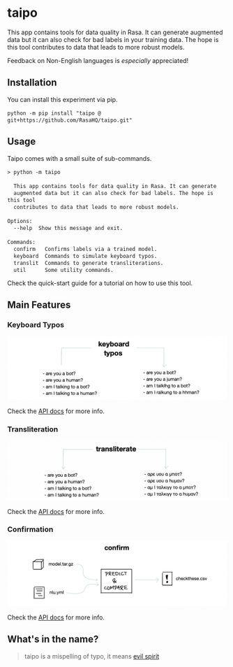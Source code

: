 # taipo

This app contains tools for data quality in Rasa. It can generate
augmented data but it can also check for bad labels in your training data.
The hope is this tool contributes to data that leads to more robust models.

Feedback on Non-English languages is *especially* appreciated!

## Installation

You can install this experiment via pip.

```
python -m pip install "taipo @ git+https://github.com/RasaHQ/taipo.git"
```

## Usage

Taipo comes with a small suite of sub-commands.

```
> python -m taipo

  This app contains tools for data quality in Rasa. It can generate
  augmented data but it can also check for bad labels. The hope is this tool
  contributes to data that leads to more robust models.

Options:
  --help  Show this message and exit.

Commands:
  confirm   Confirms labels via a trained model.
  keyboard  Commands to simulate keyboard typos.
  translit  Commands to generate transliterations.
  util      Some utility commands.
```

Check the quick-start guide for a tutorial on how to use this tool.

## Main Features

### Keyboard Typos

![](images/keyboard.png)

Check the [API docs](api/keyboard.md) for more info.

### Transliteration

![](images/translit.png)

Check the [API docs](api/translit.md) for more info.

### Confirmation

![](images/confirm.png)

Check the [API docs](api/confirm.md) for more info.

## What's in the name?

> taipo is a mispelling of typo, it means [evil spirit](https://en.wiktionary.org/wiki/taipo)
